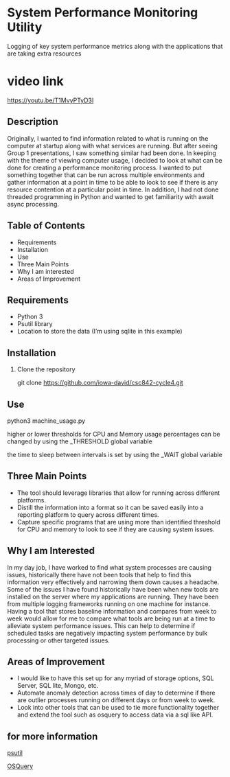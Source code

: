 # System Performance Monitoring Utility

Logging of key system performance metrics along with the applications that are taking extra resources

# video link
https://youtu.be/T1MvyPTyD3I

## Description

Originally, I wanted to find information related to what is running on the computer at startup along with what services are running. But after seeing Group 1 presentations, I saw something similar had been done. In keeping with the theme of viewing computer usage, I decided to look at what can be done for creating a performance monitoring process. I wanted to put something together that can be run across multiple environments and gather information at a point in time to be able to look to see if there is any resource contention at a particular point in time. In addition, I had not done threaded programming in Python and wanted to get familiarity with await async processing.


## Table of Contents

  - Requirements
  - Installation
  - Use
  - Three Main Points
  - Why I am interested
  - Areas of Improvement

## Requirements
- Python 3
- Psutil  library
- Location to store the data (I’m using sqlite in this example)


## Installation

1. Clone the repository

   git clone https://github.com/iowa-david/csc842-cycle4.git


          

## Use

  python3 machine_usage.py

  higher or lower thresholds for CPU and Memory usage percentages can be changed by using the _THRESHOLD global variable

  the time to sleep between intervals is set by using the _WAIT global variable


## Three Main Points
  - The tool should leverage libraries that allow for running across different platforms.
  - Distill the information into a format so it can be saved easily into a reporting platform to query across different times.
  - Capture specific programs that are using more than identified threshold for CPU and memory to look to see if they are causing system issues.

## Why I am Interested
In my day job, I have worked to find what system processes are causing issues, historically there have not been tools that help to find this information very effectively and narrowing them down causes a headache. Some of the issues I have found historically have been when new tools are installed on the server where my applications are running. They have been from multiple logging frameworks running on one machine for instance. Having a tool that stores baseline information and compares from week to week would allow for me to compare what tools are being run at a time to alleviate system performance issues. This can help to determine if scheduled tasks are negatively impacting system performance by bulk processing or other targeted issues.

## Areas of Improvement

- I would like to have this set up for any myriad of storage options, SQL Server, SQL lite, Mongo, etc.
- Automate anomaly detection across times of day to determine if there are outlier processes running on different days or from week to week.
- Look into other tools that can be used to tie more functionality together and extend the tool such as osquery to access data via a sql like API.

## for more information
[psutil](https://github.com/giampaolo/psutil)

[OSQuery](https://github.com/giampaolo/psutil](https://github.com/osquery/osquery?tab=readme-ov-file))
